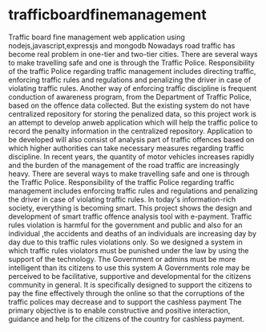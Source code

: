 # trafficboardfinemanagement
Traffic board fine management web application using nodejs,javascript,expressjs and mongodb
Nowadays road traffic has become real problem in one-tier and two-tier cities. There are several ways to make travelling safe and one is through the Traffic Police. Responsibility of the traffic Police regarding traffic management includes directing traffic, enforcing traffic rules and regulations and penalizing the driver in case of violating traffic rules. Another way of enforcing traffic discipline is frequent conduction of awareness program, from the Department of Traffic Police, based on the offence data collected. But the existing system do not have centralized repository for storing the penalized data, so this project work is an attempt to develop anweb application which will help the traffic police to record the penalty information in the centralized repository. Application to be developed will also consist of analysis part of traffic offences based on which higher authorities can take necessary measures regarding traffic discipline.
In recent years, the quantity of motor vehicles increases rapidly and the burden of the management of the road traffic are increasingly heavy. There are several ways to make travelling safe and one is through the Traffic Police. Responsibility of the traffic Police regarding traffic management includes enforcing traffic rules and regulations and penalizing the driver in case of violating traffic rules. In today's information-rich society, everything is becoming smart. This project shows the design and development of smart traffic offence analysis tool with e-payment.
Traffic rules violation is harmful for the government and public and also for an individual ,the accidents and deaths of an individuals are increasing day by day due to this traffic rules violations only. So we designed a system in which traffic rules violators must be punished under the law by using the support of the technology. The Government or admins must be more intelligent than its citizens to use this system A Governments role may be perceived to be facilitative, supportive and  developmental for the citizens community in general. It is specifically designed to support the citizens to pay the fine effectively through the online so that the corruptions of the traffic polices may decrease and to support the cashless payment The primary objective is to enable constructive and positive interaction, guidance and help for the citizens of the country for cashless payment.
